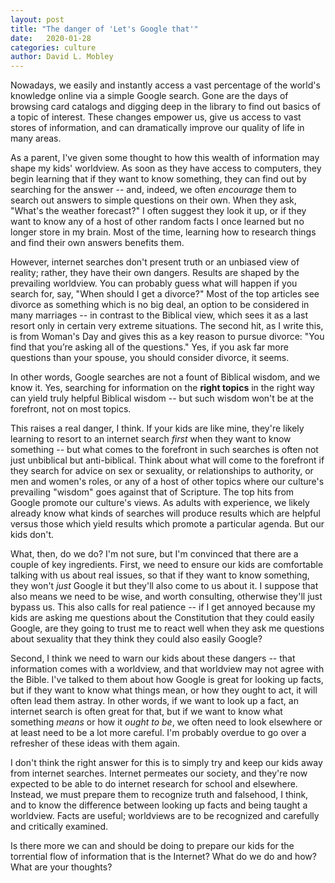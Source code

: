 ```yaml
---
layout: post
title: "The danger of 'Let's Google that'"
date:   2020-01-28
categories: culture
author: David L. Mobley
---
```

Nowadays, we easily and instantly access a vast percentage of the world's knowledge online via a simple Google search. Gone are the days of browsing card catalogs and digging deep in the library to find out basics of a topic of interest. These changes empower us, give us access to vast stores of information, and can dramatically improve our quality of life in many areas.

As a parent, I've given some thought to how this wealth of information may shape my kids' worldview. As soon as they have access to computers, they begin learning that if they want to know something, they can find out by searching for the answer -- and, indeed, we often *encourage* them to search out answers to simple questions on their own. When they ask, "What's the weather forecast?" I often suggest they look it up, or if they want to know any of a host of other random facts I once learned but no longer store in my brain. Most of the time, learning how to research things and find their own answers benefits them.

However, internet searches don't present truth or an unbiased view of reality; rather, they have their own dangers. Results are shaped by the prevailing worldview. You can probably guess what will happen if you search for, say, "When should I get a divorce?" Most of the top articles see divorce as something which is no big deal, an option to be considered in many marriages -- in contrast to the Biblical view, which sees it as a last resort only in certain very extreme situations. The second hit, as I write this, is from Woman's Day and gives this as a key reason to pursue divorce: "You find that you’re asking all of the questions." Yes, if you ask far more questions than your spouse, you should consider divorce, it seems.

In other words, Google searches are not a fount of Biblical wisdom, and we know it. Yes, searching for information on the **right topics** in the right way can yield truly helpful Biblical wisdom -- but such wisdom won't be at the forefront, not on most topics.

This raises a real danger, I think. If your kids are like mine, they're likely learning to resort to an internet search *first* when they want to know something -- but what comes to the forefront in such searches  is often not just unbiblical but anti-biblical. Think about what will come to the forefront if they search for advice on sex or sexuality, or relationships to authority, or men and women's roles, or any of a host of other topics where our culture's prevailing "wisdom" goes against that of Scripture. The top hits from Google promote our culture's views. As adults with experience, we likely already know what kinds of searches will produce results which are helpful versus those which yield results which promote a particular agenda. But our kids don't.

What, then, do we do? I'm not sure, but I'm convinced that there are a couple of key ingredients. First, we need to ensure our kids are comfortable talking with us about real issues, so that if they want to know something, they won't *just* Google it but they'll also come to us about it. I suppose that also means we need to be wise, and worth consulting, otherwise they'll just bypass us. This also calls for real patience -- if I get annoyed because my kids are asking me questions about the Constitution that they could easily Google, are they going to trust me to react well when they ask me questions about sexuality that they think they could also easily Google?

Second, I think we need to warn our kids about these dangers -- that information comes with a worldview, and that worldview may not agree with the Bible. I've talked to them about how Google is great for looking up facts, but if they want to know what things mean, or how they ought to act, it will often lead them astray. In other words, if we want to look up a fact, an internet search is often great for that, but if we want to know what something *means* or how it *ought to be*, we often need to look elsewhere or at least need to be a lot more careful. I'm probably overdue to go over a refresher of these ideas with them again.

I don't think the right answer for this is to simply try and keep our kids away from internet searches. Internet permeates our society, and they're now expected to be able to do internet research for school and elsewhere. Instead, we must prepare them to recognize truth and falsehood, I think, and to know the difference between looking up facts and being taught a worldview. Facts are useful; worldviews are to be recognized and carefully and critically examined.

Is there more we can and should be doing to prepare our kids for the torrential flow of information that is the Internet? What do we do and how? What are your thoughts?
